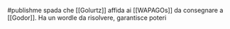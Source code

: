 #publishme 
spada che [[Golurtz]] affida ai [[WAPAGOs]] da consegnare a [[Godor]]. Ha un wordle da risolvere, garantisce poteri